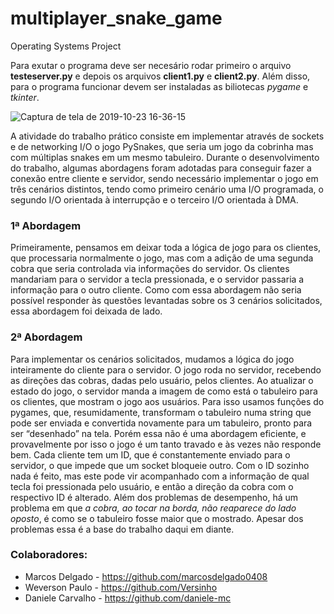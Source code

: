 # multiplayer_snake_game
Operating Systems Project


Para exutar o programa deve ser necesário rodar primeiro o arquivo **testeserver.py** e depois os arquivos **client1.py** e **client2.py**. Além disso, para o programa funcionar devem ser instaladas as biliotecas *pygame* e *tkinter*.


![Captura de tela de 2019-10-23 16-36-15](https://user-images.githubusercontent.com/44793167/67441013-8af82900-f5d1-11e9-9b58-5321df7037d2.png)


  A atividade do trabalho prático consiste em implementar através de sockets e de networking I/O o jogo PySnakes, que seria um jogo da cobrinha mas com múltiplas snakes em um mesmo tabuleiro. Durante o desenvolvimento do trabalho, algumas abordagens foram adotadas para conseguir fazer a conexão entre cliente e servidor, sendo necessário implementar o jogo em três cenários distintos, tendo como primeiro cenário uma I/O programada, o segundo I/O orientada à interrupção e o terceiro I/O orientada à DMA.


### 1ª Abordagem

  Primeiramente, pensamos em deixar toda a lógica de jogo para os clientes, que processaria normalmente o jogo, mas com a adição de uma segunda cobra que seria controlada via informações do servidor. Os clientes mandariam para o servidor a tecla pressionada, e o servidor passaria a informação para o outro cliente.
Como com essa abordagem não seria possível responder às questões levantadas sobre os 3 cenários solicitados, essa abordagem foi deixada de lado.

 

### 2ª Abordagem
  Para implementar os cenários solicitados, mudamos a lógica do jogo inteiramente do cliente para o servidor. O jogo roda no servidor, recebendo as direções das cobras, dadas pelo usuário, pelos clientes. Ao atualizar o estado do jogo, o servidor manda a imagem de como está o tabuleiro para os clientes, que mostram o jogo aos usuários.
Para isso usamos funções do pygames, que, resumidamente, transformam o tabuleiro numa string que pode ser enviada e convertida novamente para um tabuleiro, pronto para ser “desenhado” na tela.
Porém essa não é uma abordagem eficiente, e provavelmente por isso o jogo é um tanto travado e às vezes não responde bem.
Cada cliente tem um ID, que é constantemente enviado para o servidor, o que impede que um socket bloqueie outro. Com o ID sozinho nada é feito, mas este pode vir acompanhado com a informação de qual tecla foi pressionada pelo usuário, e então a direção da cobra com o respectivo ID é alterado.
	Além dos problemas de desempenho, há um problema em que *a cobra, ao tocar na borda, não reaparece do lado oposto*, é como se o tabuleiro fosse maior que o mostrado.
	Apesar dos problemas essa é a base do trabalho daqui em diante.

 
### Colaboradores:
- Marcos Delgado - https://github.com/marcosdelgado0408 
- Weverson Paulo - https://github.com/Versinho
- Daniele Carvalho - https://github.com/daniele-mc
 
